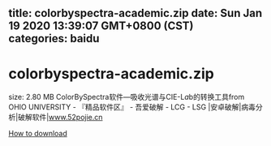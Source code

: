 
title: colorbyspectra-academic.zip
date: Sun Jan 19 2020 13:39:07 GMT+0800 (CST)    
categories: baidu
---

# colorbyspectra-academic.zip
size: 2.80 MB
 ColorBySpectra软件—吸收光谱与CIE-L*a*b的转换工具from OHIO UNIVERSITY - 『精品软件区』 - 吾爱破解 - LCG - LSG |安卓破解|病毒分析|破解软件|www.52pojie.cn
 

[How to download](https://bpcam.bemobtrk.com/go/2ceec3aa-1ca2-46d6-b9ff-aaa5c184517c?jno=1378)